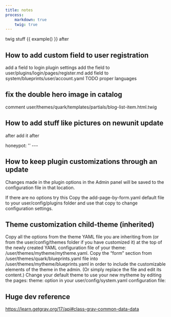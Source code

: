 ```yaml
---
title: notes
process:
    markdown: true
    twig: true
---
```


twig stuff {{ example() }} after

## How to add custom field to user registration
add a field to login plugin settings
add the field to user/plugins/login/pages/register.md
add field to system/blueprints/user/account.yaml
TODO proper languages

## fix the double hero image in catalog
comment
user/themes/quark/templates/partials/blog-list-item.html.twig

## How to add stuff like pictures on newunit update
after add it after

honeypot: ''
\---

## How to keep plugin customizations through an update
Changes made in the plugin options in the Admin panel will be saved to the configuration file in that location.

If there are no options try this
Copy the add-page-by-form.yaml default file to your user/config/plugins folder and use that copy to change configuration settings.

## Theme customization child-theme (inherited)
Copy all the options from the theme YAML file you are inheriting from (or from the user/config/themes folder if you have customized it) at the top of the newly created YAML configuration file of your theme: /user/themes/mytheme/mytheme.yaml.
Copy the “form” section from /user/themes/quark/blueprints.yaml file into /user/themes/mytheme/blueprints.yaml in order to include the customizable elements of the theme in the admin. (Or simply replace the file and edit its content.)
Change your default theme to use your new mytheme by editing the pages: theme: option in your user/config/system.yaml configuration file:

## Huge dev reference
https://learn.getgrav.org/17/api#class-grav-common-data-data